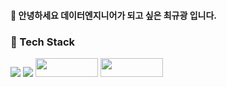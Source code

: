 #### 🌱 안녕하세요 데이터엔지니어가 되고 싶은 최규광 입니다.


### 🐔 Tech Stack

<img src="https://img.shields.io/badge/Python-feda03?style=for-the-badge&logo=python&logoColor=white">  <img src="https://img.shields.io/badge/Jupyter-f37626?style=for-the-badge&logo=python&logoColor=white"> <img src="https://img.shields.io/badge/MYSQL-4479A1?style=plastic-square&logo=MYSQL&logoColor=white" width="100" height="30"/>  <img src="https://img.shields.io/badge/tableau-e97627?style=plastic-square&logo=tableau&logoColor=white" width="100" height="30"/>


